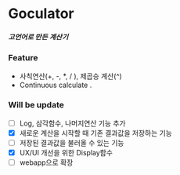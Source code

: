 # Goculator
##### 고언어로 만든 계산기
### Feature
- 사칙연산(+, -, *, / ), 제곱승 계산(^)
- Continuous calculate .

### Will be update
- [ ] Log, 삼각함수, 나머지연산 기능 추가
- [x] 새로운 계산을 시작할 때 기존 결과값을 저장하는 기능
- [ ] 저장된 결과값을 불러올 수 있는 기능
- [x] UX/UI 개선을 위한 Display함수
- [ ] webapp으로 확장
